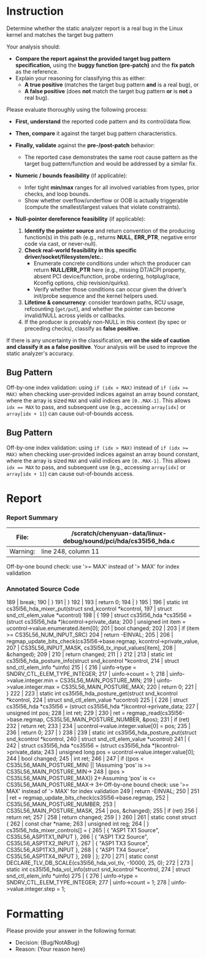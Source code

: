 # Instruction

Determine whether the static analyzer report is a real bug in the Linux kernel and matches the target bug pattern

Your analysis should:
- **Compare the report against the provided target bug pattern specification,** using the **buggy function (pre-patch)** and the **fix patch** as the reference.
- Explain your reasoning for classifying this as either:
  - **A true positive** (matches the target bug pattern **and** is a real bug), or
  - **A false positive** (does **not** match the target bug pattern **or** is **not** a real bug).

Please evaluate thoroughly using the following process:

- **First, understand** the reported code pattern and its control/data flow.
- **Then, compare** it against the target bug pattern characteristics.
- **Finally, validate** against the **pre-/post-patch** behavior:
  - The reported case demonstrates the same root cause pattern as the target bug pattern/function and would be addressed by a similar fix.

- **Numeric / bounds feasibility** (if applicable):
  - Infer tight **min/max** ranges for all involved variables from types, prior checks, and loop bounds.
  - Show whether overflow/underflow or OOB is actually triggerable (compute the smallest/largest values that violate constraints).

- **Null-pointer dereference feasibility** (if applicable):
  1. **Identify the pointer source** and return convention of the producing function(s) in this path (e.g., returns **NULL**, **ERR_PTR**, negative error code via cast, or never-null).
  2. **Check real-world feasibility in this specific driver/socket/filesystem/etc.**:
     - Enumerate concrete conditions under which the producer can return **NULL/ERR_PTR** here (e.g., missing DT/ACPI property, absent PCI device/function, probe ordering, hotplug/race, Kconfig options, chip revision/quirks).
     - Verify whether those conditions can occur given the driver’s init/probe sequence and the kernel helpers used.
  3. **Lifetime & concurrency**: consider teardown paths, RCU usage, refcounting (`get/put`), and whether the pointer can become invalid/NULL across yields or callbacks.
  4. If the producer is provably non-NULL in this context (by spec or preceding checks), classify as **false positive**.

If there is any uncertainty in the classification, **err on the side of caution and classify it as a false positive**. Your analysis will be used to improve the static analyzer's accuracy.

## Bug Pattern

Off-by-one index validation: using `if (idx > MAX)` instead of `if (idx >= MAX)` when checking user-provided indices against an array bound constant, where the array is sized `MAX` and valid indices are `[0..MAX-1]`. This allows `idx == MAX` to pass, and subsequent use (e.g., accessing `array[idx]` or `array[idx + 1]`) can cause out-of-bounds access.

## Bug Pattern

Off-by-one index validation: using `if (idx > MAX)` instead of `if (idx >= MAX)` when checking user-provided indices against an array bound constant, where the array is sized `MAX` and valid indices are `[0..MAX-1]`. This allows `idx == MAX` to pass, and subsequent use (e.g., accessing `array[idx]` or `array[idx + 1]`) can cause out-of-bounds access.

# Report

### Report Summary

File:| /scratch/chenyuan-data/linux-debug/sound/pci/hda/cs35l56_hda.c
---|---
Warning:| line 248, column 11
Off-by-one bound check: use '>= MAX' instead of '> MAX' for index validation

### Annotated Source Code


189   |  break;
190   | 		}
191   | 	}
192   |
193   |  return 0;
194   | }
195   |
196   | static int cs35l56_hda_mixer_put(struct snd_kcontrol *kcontrol,
197   |  struct snd_ctl_elem_value *ucontrol)
198   | {
199   |  struct cs35l56_hda *cs35l56 = (struct cs35l56_hda *)kcontrol->private_data;
200   |  unsigned int item = ucontrol->value.enumerated.item[0];
201   | 	bool changed;
202   |
203   |  if (item >= CS35L56_NUM_INPUT_SRC)
204   |  return -EINVAL;
205   |
206   | 	regmap_update_bits_check(cs35l56->base.regmap, kcontrol->private_value,
207   |  CS35L56_INPUT_MASK, cs35l56_tx_input_values[item],
208   | 				 &changed);
209   |
210   |  return changed;
211   | }
212   |
213   | static int cs35l56_hda_posture_info(struct snd_kcontrol *kcontrol,
214   |  struct snd_ctl_elem_info *uinfo)
215   | {
216   | 	uinfo->type = SNDRV_CTL_ELEM_TYPE_INTEGER;
217   | 	uinfo->count = 1;
218   | 	uinfo->value.integer.min = CS35L56_MAIN_POSTURE_MIN;
219   | 	uinfo->value.integer.max = CS35L56_MAIN_POSTURE_MAX;
220   |  return 0;
221   | }
222   |
223   | static int cs35l56_hda_posture_get(struct snd_kcontrol *kcontrol,
224   |  struct snd_ctl_elem_value *ucontrol)
225   | {
226   |  struct cs35l56_hda *cs35l56 = (struct cs35l56_hda *)kcontrol->private_data;
227   |  unsigned int pos;
228   |  int ret;
229   |
230   | 	ret = regmap_read(cs35l56->base.regmap, CS35L56_MAIN_POSTURE_NUMBER, &pos);
231   |  if (ret)
232   |  return ret;
233   |
234   | 	ucontrol->value.integer.value[0] = pos;
235   |
236   |  return 0;
237   | }
238   |
239   | static int cs35l56_hda_posture_put(struct snd_kcontrol *kcontrol,
240   |  struct snd_ctl_elem_value *ucontrol)
241   | {
242   |  struct cs35l56_hda *cs35l56 = (struct cs35l56_hda *)kcontrol->private_data;
243   |  unsigned long pos = ucontrol->value.integer.value[0];
244   | 	bool changed;
245   |  int ret;
246   |
247   |  if ((pos < CS35L56_MAIN_POSTURE_MIN) ||
    1Assuming 'pos' is >= CS35L56_MAIN_POSTURE_MIN→
248   | 	    (pos > CS35L56_MAIN_POSTURE_MAX))
    2←Assuming 'pos' is <= CS35L56_MAIN_POSTURE_MAX→
    3←Off-by-one bound check: use '>= MAX' instead of '> MAX' for index validation
249   |  return -EINVAL;
250   |
251   | 	ret = regmap_update_bits_check(cs35l56->base.regmap,
252   |  CS35L56_MAIN_POSTURE_NUMBER,
253   |  CS35L56_MAIN_POSTURE_MASK,
254   | 				       pos, &changed);
255   |  if (ret)
256   |  return ret;
257   |
258   |  return changed;
259   | }
260   |
261   | static const struct {
262   |  const char *name;
263   |  unsigned int reg;
264   | } cs35l56_hda_mixer_controls[] = {
265   | 	{ "ASP1 TX1 Source", CS35L56_ASP1TX1_INPUT },
266   | 	{ "ASP1 TX2 Source", CS35L56_ASP1TX2_INPUT },
267   | 	{ "ASP1 TX3 Source", CS35L56_ASP1TX3_INPUT },
268   | 	{ "ASP1 TX4 Source", CS35L56_ASP1TX4_INPUT },
269   | };
270   |
271   | static const DECLARE_TLV_DB_SCALE(cs35l56_hda_vol_tlv, -10000, 25, 0);
272   |
273   | static int cs35l56_hda_vol_info(struct snd_kcontrol *kcontrol,
274   |  struct snd_ctl_elem_info *uinfo)
275   | {
276   | 	uinfo->type = SNDRV_CTL_ELEM_TYPE_INTEGER;
277   | 	uinfo->count = 1;
278   | 	uinfo->value.integer.step = 1;

# Formatting

Please provide your answer in the following format:

- Decision: {Bug/NotABug}
- Reason: {Your reason here}
